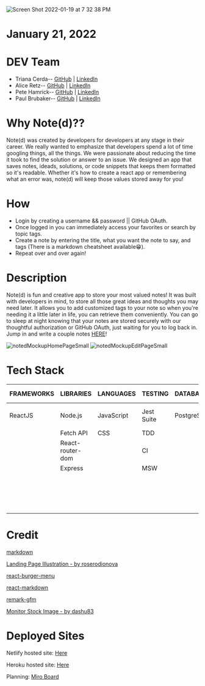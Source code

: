 ![Screen Shot 2022-01-19 at 7 32 38 PM](https://user-images.githubusercontent.com/80484840/150267378-d46bfaf8-58f8-493f-8e56-8a6a228e0815.png)

# January 21, 2022 


# DEV Team
* Triana Cerda--  [GitHub](https://github.com/trianacerda) | [LinkedIn](http://www.linkedin.com/in/triana-cerda/)
* Alice Retz--  [GitHub](https://github.com/Alice-Retz) | [LinkedIn](http://www.linkedin.com/in/aliceretz/)
* Pete Hamrick--  [GitHub](https://github.com/pete-hamrick) | [LinkedIn](http://www.linkedin.com/in/petehamrick/)
* Paul Brubaker--  [GitHub](https://github.com/p-brubaker) | [LinkedIn](http://www.linkedin.com/in/paul-brubaker-a94597176/)

# Why Note(d)??
Note(d) was created by developers for developers at any stage in their career. We really wanted to emphasize that developers spend a lot of time googling things, all the things. We were passionate about reducing the time it took to find the solution or answer to an issue. We designed an app that saves notes, ideads, solutions, or code snippets that keeps them formatted so it's readable. Whether it's how to create a react app or remembering what an error was, note(d) will keep those values stored away for you!

# How
* Login by creating a username && password || GitHub OAuth.
* Once logged in you can immediately access your favorites or search by topic tags. 
* Create a note by entering the title, what you want the note to say, and tags (There is a markdown cheatsheet available😁).
* Repeat over and over again!


# Description
Note(d) is fun and creative app to store your most valued notes! It was built with developers in mind, to store all those great ideas and thoughts you may need later. It allows you to add customized tags to your note so when you're needing it a little later in life, you can retrieve them conveniently. You can go to sleep at night knowing that your notes are stored securely with our thoughtful authorization or GitHub OAuth, just waiting for you to log back in. Jump in and write a couple notes [HERE](https://alchemy-noted.netlify.app/)! 

![notedMockupHomePageSmall](https://user-images.githubusercontent.com/82128225/150397103-573ffcfa-88fa-496d-ba4a-aef8d765d482.png)
![notedMockupEditPageSmall](https://user-images.githubusercontent.com/82128225/150397232-68584881-81a2-4ad4-b854-96a8b49e6dd0.png)


# Tech Stack 
| FRAMEWORKS | LIBRARIES             | LANGUAGES  | TESTING    | DATABASES  | AUTH/ OAUTH    | TOOLS              |
|------------|-----------------------|------------|------------|------------|----------------|--------------------|
| ReactJS    | Node.js               | JavaScript | Jest Suite | PostgreSQL | JWT            | Visual Studios Code|
|            | Fetch API             | CSS        | TDD        |            |                | Heroku             |
|            | React-router-dom      |            | CI         |            |                | Netlify            |
|            | Express               |            | MSW        |            |                | Miro               |
|            |                       |            |            |            |                | BeeKeeper          |
|            |                       |            |            |            |                | PG Admin           |
|            |                       |            |            |            |                | Git                |
|            |                       |            |            |            |                | GitHub             |

# Credit
[markdown](https://www.tablesgenerator.com/markdown_tables)

[Landing Page Illustration - by roserodionova](https://www.freepik.com/roserodionova)

[react-burger-menu](https://github.com/negomi/react-burger-menu)

[react-markdown](https://github.com/remarkjs/react-markdown)

[remark-gfm](https://github.com/remarkjs/remark-gfm)

[Monitor Stock Image - by dashu83](https://www.freepik.com/dashu83)

# Deployed Sites

Netlify hosted site: [Here](https://alchemy-noted.netlify.app/)

Heroku hosted site: [Here](https://alchemy-noted.herokuapp.com/)

Planning: [Miro Board](https://miro.com/app/board/uXjVOXTiCEY=/?invite_link_id=785192754967)

